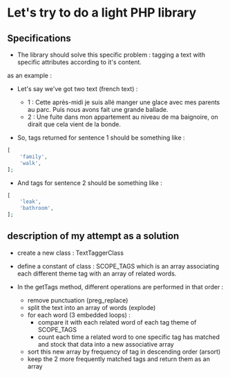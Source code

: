 # Let's try to do a light PHP library

## Specifications

- The library should solve this specific problem : tagging a text with specific attributes according to it's content.

as an example :

- Let's say we've got two text (french text) :

  - 1 : Cette après-midi je suis allé manger une glace avec mes parents au parc. Puis nous avons fait une grande ballade.
  - 2 : Une fuite dans mon appartement au niveau de ma baignoire, on dirait que cela vient de la bonde.

- So, tags returned for sentence 1 should be something like : 

```php
[
    'family',
    'walk',
];
```

- And tags for sentence 2 should be something like : 

```php
[
    'leak',
    'bathroom',
];
```
## description of my attempt as a solution

- create a new class : TextTaggerClass 

- define a constant of class : SCOPE_TAGS which is an array associating each different theme tag with an array of related words.

- In the getTags method, different operations are performed in that order :
    - remove punctuation (preg_replace)
    - split the text into an array of words (explode)
    - for each word (3 embedded loops) :
         - compare it with each related word of each tag theme of SCOPE_TAGS
         - count each time a related word to one specific tag has matched and stock that data into a new associative array
    - sort this new array by frequency of tag in descending order (arsort)
    - keep the 2 more frequently matched tags and return them as an array
    
 
